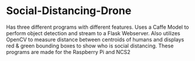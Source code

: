# Social-Distancing-Drone
Has three different programs with different features. Uses a Caffe Model to perform object detection and stream to a Flask Webserver. Also utilizes OpenCV to measure distance between centroids of humans and displays red &amp; green bounding boxes to show who is social distancing.
These programs are made for the Raspberry Pi and NCS2
